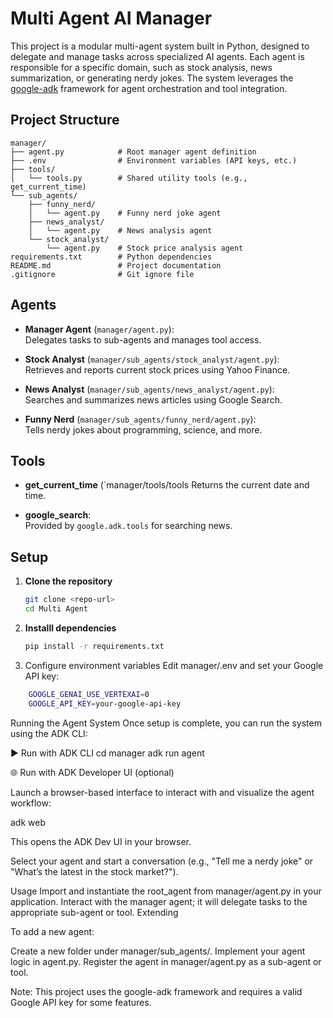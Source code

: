 # Multi Agent AI Manager

This project is a modular multi-agent system built in Python, designed to delegate and manage tasks across specialized AI agents. Each agent is responsible for a specific domain, such as stock analysis, news summarization, or generating nerdy jokes. The system leverages the [google-adk](https://pypi.org/project/google-adk/) framework for agent orchestration and tool integration.

## Project Structure

```
manager/
├── agent.py            # Root manager agent definition
├── .env                # Environment variables (API keys, etc.)
├── tools/
│   └── tools.py        # Shared utility tools (e.g., get_current_time)
└── sub_agents/
    ├── funny_nerd/
    │   └── agent.py    # Funny nerd joke agent
    ├── news_analyst/
    │   └── agent.py    # News analysis agent
    └── stock_analyst/
        └── agent.py    # Stock price analysis agent
requirements.txt        # Python dependencies
README.md               # Project documentation
.gitignore              # Git ignore file
```

## Agents

- **Manager Agent** (`manager/agent.py`):  
  Delegates tasks to sub-agents and manages tool access.

- **Stock Analyst** (`manager/sub_agents/stock_analyst/agent.py`):  
  Retrieves and reports current stock prices using Yahoo Finance.

- **News Analyst** (`manager/sub_agents/news_analyst/agent.py`):  
  Searches and summarizes news articles using Google Search.

- **Funny Nerd** (`manager/sub_agents/funny_nerd/agent.py`):  
  Tells nerdy jokes about programming, science, and more.

## Tools

- **get_current_time** (`manager/tools/tools
  Returns the current date and time.

- **google_search**:  
  Provided by `google.adk.tools` for searching news.

## Setup

1. **Clone the repository**  
   ```sh
   git clone <repo-url>
   cd Multi Agent

2. **Installl dependencies**
   ```sh
   pip install -r requirements.txt


3. Configure environment variables
  Edit manager/.env and set your Google API key:
```sh
    GOOGLE_GENAI_USE_VERTEXAI=0
    GOOGLE_API_KEY=your-google-api-key
```
Running the Agent System
Once setup is complete, you can run the system using the ADK CLI:

▶️ Run with ADK CLI
    cd manager
    adk run agent
    
🌐 Run with ADK Developer UI (optional)

Launch a browser-based interface to interact with and visualize the agent workflow:

adk web

This opens the ADK Dev UI in your browser.

Select your agent and start a conversation (e.g., "Tell me a nerdy joke" or "What’s the latest in the stock market?").


Usage
Import and instantiate the root_agent from manager/agent.py in your application.
Interact with the manager agent; it will delegate tasks to the appropriate sub-agent or tool.
Extending


To add a new agent:

Create a new folder under manager/sub_agents/.
Implement your agent logic in agent.py.
Register the agent in manager/agent.py as a sub-agent or tool.

Note: This project uses the google-adk framework and requires a valid Google API key for some features.
